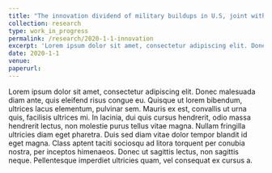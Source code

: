 ```yaml
---
title: "The innovation dividend of military buildups in U.S, joint with Muratori Umberto and Juarros Pedro"
collection: research
type: work_in_progress
permalink: /research/2020-1-1-innovation
excerpt: 'Lorem ipsum dolor sit amet, consectetur adipiscing elit. Donec malesuada diam ante, quis eleifend risus congue eu. Quisque ut lorem bibendum, ultrices lacus elementum, pulvinar sem. Mauris ex est, convallis ut urna quis, facilisis ultrices mi. In lacinia, dui quis cursus hendrerit, odio massa hendrerit lectus, non molestie purus tellus vitae magna. Nullam fringilla ultricies diam eget pharetra. Duis sed diam vitae dolor tempor blandit id eget magna. Class aptent taciti sociosqu ad litora torquent per conubia nostra, per inceptos himenaeos. Donec ut sagittis lectus, non sagittis neque. Pellentesque imperdiet ultricies quam, vel consequat ex cursus a.'
date: 2020-1-1
venue: 
paperurl: 
---
```

Lorem ipsum dolor sit amet, consectetur adipiscing elit. Donec malesuada diam ante, quis eleifend risus congue eu. Quisque ut lorem bibendum, ultrices lacus elementum, pulvinar sem. Mauris ex est, convallis ut urna quis, facilisis ultrices mi. In lacinia, dui quis cursus hendrerit, odio massa hendrerit lectus, non molestie purus tellus vitae magna. Nullam fringilla ultricies diam eget pharetra. Duis sed diam vitae dolor tempor blandit id eget magna. Class aptent taciti sociosqu ad litora torquent per conubia nostra, per inceptos himenaeos. Donec ut sagittis lectus, non sagittis neque. Pellentesque imperdiet ultricies quam, vel consequat ex cursus a.